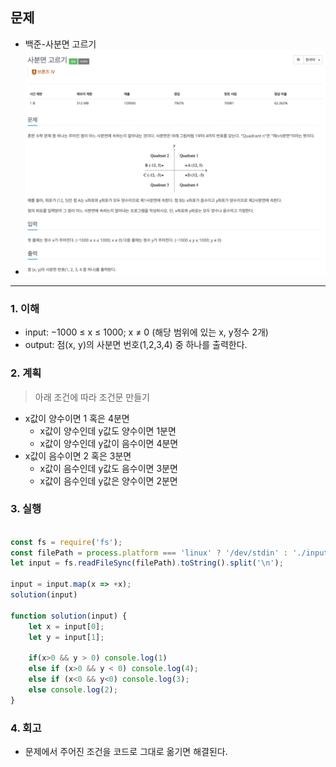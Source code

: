 ## 문제
- 백준-사분면 고르기
- ![img.png](../image/사분면고르기.png)
---

### 1. 이해
- input: −1000 ≤ x ≤ 1000; x ≠ 0 (해당 범위에 있는 x, y정수 2개)
- output:  점(x, y)의 사분면 번호(1,2,3,4) 중 하나를 출력한다.

### 2. 계획
> 아래 조건에 따라 조건문 만들기
- x값이 양수이면 1 혹은 4분면
  - x값이 양수인데 y값도 양수이면 1분면
  - x값이 양수인데 y값이 음수이면 4분면
- x값이 음수이면 2 혹은 3분면
  - x값이 음수인데 y값도 음수이면 3분면
  - x값이 음수인데 y값은 양수이면 2분면 

### 3. 실행
```javascript

const fs = require('fs');
const filePath = process.platform === 'linux' ? '/dev/stdin' : './input.txt';
let input = fs.readFileSync(filePath).toString().split('\n');

input = input.map(x => +x);
solution(input)

function solution(input) {
    let x = input[0];
    let y = input[1];

    if(x>0 && y > 0) console.log(1)
    else if (x>0 && y < 0) console.log(4);
    else if (x<0 && y<0) console.log(3);
    else console.log(2);
}


```

### 4. 회고
- 문제에서 주어진 조건을 코드로 그대로 옮기면 해결된다. 


